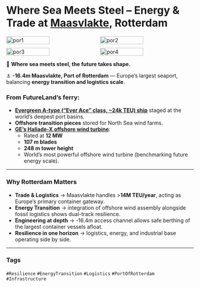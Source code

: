 # Where Sea Meets Steel – Energy & Trade at [Maasvlakte](https://www.portofrotterdam.com/en/building-port/safe-port/flood-risk-management/maasvlakte), Rotterdam

<div style="display:flex;flex-wrap:wrap;gap:10px">
  <img src="/alvin-site/JPG_VID/PXL_20220911_113021938.jpg?v=3" alt="por1" width="48%">
  <img src="/alvin-site/JPG_VID/PXL_20220911_113049897.jpg?v=3" alt="por2" width="48%">
  <img src="/alvin-site/JPG_VID/PXL_20220911_115243674.jpg?v=3" alt="por3" width="48%">
  <img src="/alvin-site/JPG_VID/PXL_20220911_120856347.jpg?v=3" alt="por4" width="48%">
</div>

🌊 **Where sea meets steel, the future takes shape.**  

⚓ **-16.4m Maasvlakte, Port of Rotterdam** — Europe’s largest seaport, balancing **energy transition and logistics scale**.  

### From FutureLand’s ferry:
- [**Evergreen A-type (“Ever Ace” class, ~24k TEU) ship**](https://www.evergreen-line.com/vesselparticulars/jsp/VSL_VesselType.jsp?vslType=A) staged at the world’s deepest port basins.
- **Offshore transition pieces** stored for North Sea wind farms.  
- [**GE’s Haliade-X offshore wind turbine**](https://www.gevernova.com/wind-power/wind-turbines/offshore-wind-turbines):  
  - Rated at **12 MW**  
  - **107 m blades**  
  - **248 m tower height**  
  - World’s most powerful offshore wind turbine (benchmarking future energy scale).  

---

### Why Rotterdam Matters  
- **Trade & Logistics** → Maasvlakte handles >**14M TEU/year**, acting as Europe’s primary container gateway.  
- **Energy Transition** → integration of offshore wind assembly alongside fossil logistics shows dual-track resilience.  
- **Engineering at depth** → -16.4m access channel allows safe berthing of the largest container vessels afloat.  
- **Resilience in one horizon** → logistics, energy, and industrial base operating side by side.  

---

### Tags  
`#Resilience` `#EnergyTransition` `#Logistics` `#PortOfRotterdam` `#Infrastructure`
